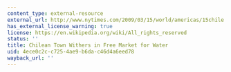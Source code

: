 ```yaml
---
content_type: external-resource
external_url: http://www.nytimes.com/2009/03/15/world/americas/15chile.html?_r=1
has_external_license_warning: true
license: https://en.wikipedia.org/wiki/All_rights_reserved
status: ''
title: Chilean Town Withers in Free Market for Water
uid: 4ece0c2c-c725-4ae9-b6da-c46d4a6eed78
wayback_url: ''
---
```

